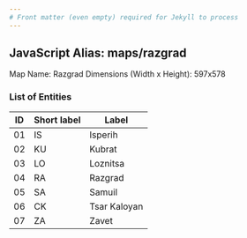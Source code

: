 ```yaml
---
# Front matter (even empty) required for Jekyll to process
---
```


## JavaScript Alias: maps/razgrad

Map Name: Razgrad
Dimensions (Width x Height): 597x578





### List of Entities

ID | Short label | Label
---|---|---|
01|IS|Isperih
02|KU|Kubrat
03|LO|Loznitsa
04|RA|Razgrad
05|SA|Samuil
06|CK|Tsar Kaloyan
07|ZA|Zavet

